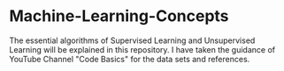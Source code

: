# Machine-Learning-Concepts
The essential algorithms of Supervised Learning and Unsupervised Learning will be explained in this repository.  I have taken the guidance of YouTube Channel "Code Basics" for the data sets and references.

